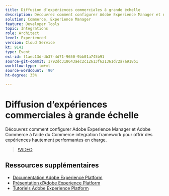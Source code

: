 ```yaml
---
title: Diffusion d’expériences commerciales à grande échelle
description: Découvrez comment configurer Adobe Experience Manager et Adobe Commerce à l’aide du Commerce integration framework pour offrir des expériences hautement performantes en charge.
solution: Commerce, Experience Manager
feature: Developer Tools
topic: Integrations
role: Architect
level: Experienced
version: Cloud Service
kt: 9141
type: Event
exl-id: f1aec13d-db37-4d71-9650-9bb01a745b91
source-git-commit: 1792dc318643aec2c12613f621361d72a7a918b1
workflow-type: tm+mt
source-wordcount: '90'
ht-degree: 35%

---
```


# Diffusion d’expériences commerciales à grande échelle

Découvrez comment configurer Adobe Experience Manager et Adobe Commerce à l’aide du Commerce integration framework pour offrir des expériences hautement performantes en charge.

>[!VIDEO](https://video.tv.adobe.com/v/337582/?quality=12&learn=on&hidetitle=true)

## Ressources supplémentaires

- [Documentation Adobe Experience Platform](https://experienceleague.adobe.com/docs/experience-platform.html?lang=fr)
- [Présentation d’Adobe Experience Platform](https://experienceleague.adobe.com/docs/experience-platform/landing/home.html?lang=fr)
- [Tutoriels Adobe Experience Platform](https://experienceleague.adobe.com/docs/platform-learn/tutorials/overview.html?lang=fr)
